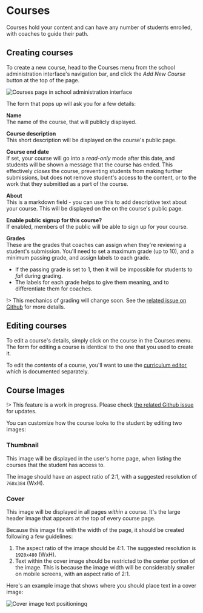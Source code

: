# Courses

Courses hold your content and can have any number of students enrolled, with coaches to guide their path.

## Creating courses

To create a new course, head to the Courses menu from the school administration interface's navigation bar, and click the _Add New Course_ button at the top of the page.

![Courses page in school administration interface](https://res.cloudinary.com/sv-co/image/upload/v1574237472/pupilfirst_documentation/courses/courses_page_p8p5tg.png)

The form that pops up will ask you for a few details:

**Name**\
The name of the course, that will publicly displayed.

**Course description**\
This short description will be displayed on the course's public page.

**Course end date**\
If set, your course will go into a _read-only_ mode after this date, and students will be shown a message that the course has ended. This effectively _closes_ the course, preventing students from making further submissions, but does not remove student's access to the content, or to the work that they submitted as a part of the course.

**About**\
This is a markdown field - you can use this to add descriptive text about your course. This will be displayed on the on the course's public page.

**Enable public signup for this course?**\
If enabled, members of the public will be able to sign up for your course.

**Grades**\
These are the grades that coaches can assign when they're reviewing a student's submission. You'll need to set a maximum grade (up to 10), and a minimum passing grade, and assign labels to each grade.

- If the passing grade is set to 1, then it will be impossible for students to _fail_ during grading.
- The labels for each grade helps to give them meaning, and to differentiate them for coaches.

!> This mechanics of grading will change soon. See the [related issue on Github](https://github.com/SVdotCO/pupilfirst/issues/14) for more details.

## Editing courses

To edit a course's details, simply click on the course in the Courses menu. The form for editing a course is identical to the one that you used to create it.

To edit the _contents_ of a course, you'll want to use the [curriculum editor](/curriculum_editor?id=curriculum-editor), which is documented separately.

## Course Images

!> This feature is a work in progress. Please check [the related Github issue](https://github.com/SVdotCO/pupilfirst/issues/66) for updates.

You can customize how the course looks to the student by editing two images:

### Thumbnail

This image will be displayed in the user's home page, when listing the courses that the student has access to.

The image should have an aspect ratio of 2:1, with a suggested resolution of `768x384` (WxH).

### Cover

This image will be displayed in all pages _within_ a course. It's the large header image that appears at the top of every course page.

Because this image fits with the width of the page, it should be created following a few guidelines:

1. The aspect ratio of the image should be 4:1. The suggested resolution is `1920x480` (WxH).
2. Text within the cover image should be restricted to the center portion of the image. This is because the image width will be considerably smaller on mobile screens, with an aspect ratio of 2:1.

Here's an example image that shows where you should place text in a cover image:

![Cover image text positioning](https://res.cloudinary.com/sv-co/image/upload/v1574693221/pupilfirst_documentation/courses/cover_image_text_positioning_m5un8x.png)q
